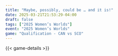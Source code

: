 ```yaml
---
title: "Maybe, possibly, could be … and it is!"
date: 2025-03-21T21:53:29-04:00
draft: false
tags: ["2025 Women’s Worlds"]
event: "2025 Women’s Worlds"
game: "Qualification - CAN vs SCO"
---
```

{{< game-details >}}
<!--more-->

